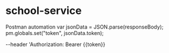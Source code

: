 # school-service

Postman automation
var jsonData = JSON.parse(responseBody);
pm.globals.set("token", jsonData.token);

--header 'Authorization: Bearer {{token}}

